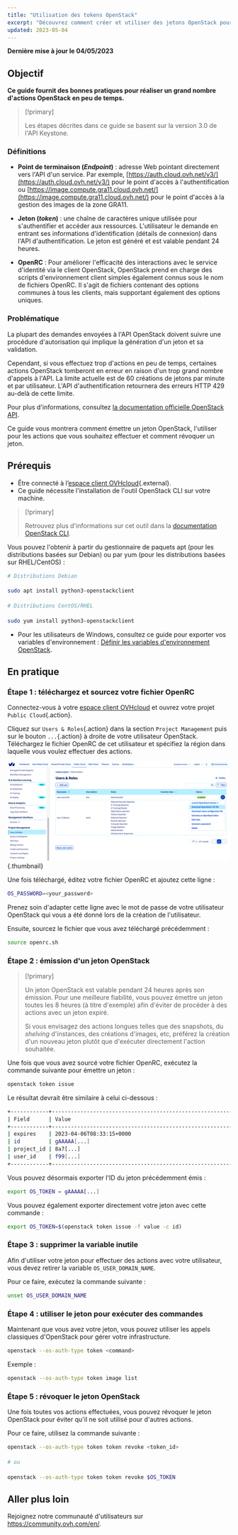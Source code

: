 ```yaml
---
title: "Utilisation des tokens OpenStack"
excerpt: "Découvrez comment créer et utiliser des jetons OpenStack pour vos actions"
updated: 2023-05-04
---
```


**Dernière mise à jour le 04/05/2023**

## Objectif

**Ce guide fournit des bonnes pratiques pour réaliser un grand nombre d'actions OpenStack en peu de temps.**

> [!primary]
>
> Les étapes décrites dans ce guide se basent sur la version 3.0 de l'API Keystone.
>

### Définitions

- **Point de terminaison (*Endpoint*)** : adresse Web pointant directement vers l'API d'un service. Par exemple, [https://auth.cloud.ovh.net/v3/](https://auth.cloud.ovh.net/v3/) pour le point d'accès à l'authentification ou [https://image.compute.gra11.cloud.ovh.net/](https://image.compute.gra11.cloud.ovh.net/) pour le point d'accès à la gestion des images de la zone GRA11. 

- **Jeton (*token*)** : une chaîne de caractères unique utilisée pour s'authentifier et accéder aux ressources. L'utilisateur le demande en entrant ses informations d'identification (détails de connexion) dans l'API d'authentification. Le jeton est généré et est valable pendant 24 heures.

- **OpenRC** : Pour améliorer l'efficacité des interactions avec le service d'identité via le client OpenStack, OpenStack prend en charge des scripts d'environnement client simples également connus sous le nom de fichiers OpenRC. Il s'agit de fichiers contenant des options communes à tous les clients, mais supportant également des options uniques.

### Problématique

La plupart des demandes envoyées à l'API OpenStack doivent suivre une procédure d'autorisation qui implique la génération d'un jeton et sa validation.

Cependant, si vous effectuez trop d'actions en peu de temps, certaines actions OpenStack tomberont en erreur en raison d'un trop grand nombre d'appels à l'API. La limite actuelle est de 60 créations de jetons par minute et par utilisateur. L'API d'authentification retournera des erreurs HTTP 429 au-delà de cette limite.

Pour plus d'informations, consultez [la documentation officielle OpenStack API](http://developer.openstack.org/api-guide/quick-start/).

Ce guide vous montrera comment émettre un jeton OpenStack, l'utiliser pour les actions que vous souhaitez effectuer et comment révoquer un jeton.

## Prérequis 

- Être connecté à l’[espace client OVHcloud](https://www.ovh.com/auth/?action=gotomanager&from=https://www.ovh.com/fr/&ovhSubsidiary=fr){.external}.
- Ce guide nécessite l'installation de l'outil OpenStack CLI sur votre machine.

> [!primary]
>
> Retrouvez plus d'informations sur cet outil dans la [documentation OpenStack CLI](https://docs.openstack.org/python-openstackclient/latest/).

Vous pouvez l'obtenir à partir du gestionnaire de paquets apt (pour les distributions basées sur Debian) ou par yum (pour les distributions basées sur RHEL/CentOS) :

```bash
# Distributions Debian 

sudo apt install python3-openstackclient

# Distributions CentOS/RHEL

sudo yum install python3-openstackclient
```

- Pour les utilisateurs de Windows, consultez ce guide pour exporter vos variables d'environnement : [Définir les variables d'environnement OpenStack](/pages/public_cloud/compute/loading_openstack_environment_variables).

## En pratique

### Étape 1 : téléchargez et sourcez votre fichier OpenRC

Connectez-vous à votre [espace client OVHcloud](https://www.ovh.com/auth/?action=gotomanager&from=https://www.ovh.com/fr/&ovhSubsidiary=fr) et ouvrez votre projet `Public Cloud`{.action}.

Cliquez sur `Users & Roles`{.action} dans la section `Project Management` puis sur le bouton `...`{.action} à droite de votre utilisateur OpenStack.<br>
Téléchargez le fichier OpenRC de cet utilisateur et spécifiez la région dans laquelle vous voulez effectuer des actions.

![télécharger le fichier openRC](images/openrc.png){.thumbnail}

Une fois téléchargé, éditez votre fichier OpenRC et ajoutez cette ligne :

```bash
OS_PASSWORD=<your_password>
```

Prenez soin d'adapter cette ligne avec le mot de passe de votre utilisateur OpenStack qui vous a été donné lors de la création de l'utilisateur.

Ensuite, sourcez le fichier que vous avez téléchargé précédemment :

```bash
source openrc.sh
```

### Étape 2 : émission d'un jeton OpenStack

> [!primary]
>
> Un jeton OpenStack est valable pendant 24 heures après son émission. Pour une meilleure fiabilité, vous pouvez émettre un jeton toutes les 8 heures (à titre d'exemple) afin d'éviter de procéder à des actions avec un jeton expiré.
>
> Si vous envisagez des actions longues telles que des snapshots, du *shelving* d'instances, des créations d'images, etc, préférez la création d'un nouveau jeton plutôt que d'exécuter directement l'action souhaitée.
>

Une fois que vous avez sourcé votre fichier OpenRC, exécutez la commande suivante pour émettre un jeton :

```bash
openstack token issue
```

Le résultat devrait être similaire à celui ci-dessous :

```bash
+------------+----------------------------------------------------------------+
| Field      | Value                                                          |
+------------+----------------------------------------------------------------+
| expires    | 2023-04-06T08:33:15+0000                                       |
| id         | gAAAAA[...]                                                    |
| project_id | 8a7[...]                                                       |
| user_id    | f99[...]                                                       |
+------------+----------------------------------------------------------------+
```

Vous pouvez désormais exporter l'ID du jeton précédemment émis :

```bash
export OS_TOKEN = gAAAAA[...]
```

Vous pouvez également exporter directement votre jeton avec cette commande :

```bash
export OS_TOKEN=$(openstack token issue -f value -c id)
```

### Étape 3 : supprimer la variable inutile

Afin d'utiliser votre jeton pour effectuer des actions avec votre utilisateur, vous devez retirer la variable `OS_USER_DOMAIN_NAME`.

Pour ce faire, exécutez la commande suivante :

```bash
unset OS_USER_DOMAIN_NAME
```

### Étape 4 : utiliser le jeton pour exécuter des commandes

Maintenant que vous avez votre jeton, vous pouvez utiliser les appels classiques d'OpenStack pour gérer votre infrastructure.

```bash
openstack --os-auth-type token <command>
```

Exemple : 

```bash
openstack --os-auth-type token image list
```

### Étape 5 : révoquer le jeton OpenStack

Une fois toutes vos actions effectuées, vous pouvez révoquer le jeton OpenStack pour éviter qu'il ne soit utilisé pour d'autres actions.

Pour ce faire, utilisez la commande suivante :

```bash
openstack --os-auth-type token token revoke <token_id>

# ou 

openstack --os-auth-type token token revoke $OS_TOKEN
```

## Aller plus loin

Rejoignez notre communauté d'utilisateurs sur <https://community.ovh.com/en/>.
